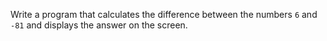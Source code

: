 Write a program that calculates the difference between the numbers `6` and `-81` and displays the answer on the screen.
